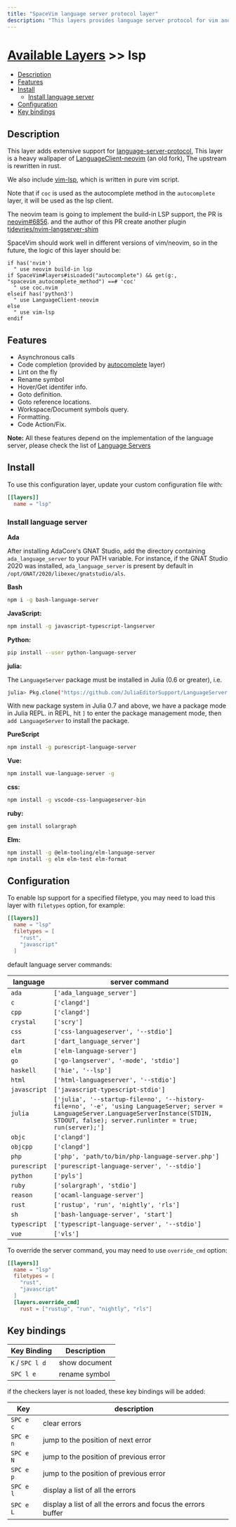 ```yaml
---
title: "SpaceVim language server protocol layer"
description: "This layers provides language server protocol for vim and neovim"
---
```


# [Available Layers](../) >> lsp

<!-- vim-markdown-toc GFM -->

- [Description](#description)
- [Features](#features)
- [Install](#install)
  - [Install language server](#install-language-server)
- [Configuration](#configuration)
- [Key bindings](#key-bindings)

<!-- vim-markdown-toc -->

## Description

This layer adds extensive support for [language-server-protocol](https://microsoft.github.io/language-server-protocol/),
This layer is a heavy wallpaper of [LanguageClient-neovim](https://github.com/SpaceVim/LanguageClient-neovim) (an old fork),
The upstream is rewritten in rust.

We also include [vim-lsp](https://github.com/prabirshrestha/vim-lsp), which is written in pure vim script.

Note that if `coc` is used as the autocomplete method in the `autocomplete` layer, it will be used as the lsp client.

The neovim team is going to implement the build-in LSP support, the
PR is [neovim#6856](https://github.com/neovim/neovim/pull/6856). and the author of this PR
create another plugin [tjdevries/nvim-langserver-shim](https://github.com/tjdevries/nvim-langserver-shim)

SpaceVim should work well in different versions of vim/neovim, so in the future, the logic of this layer should be:

```vim
if has('nvim')
  " use neovim build-in lsp
if SpaceVim#layers#isLoaded("autocomplete") && get(g:, "spacevim_autocomplete_method") ==# 'coc'
  " use coc.nvim
elseif has('python3')
  " use LanguageClient-neovim
else
  " use vim-lsp
endif
```

## Features

- Asynchronous calls
- Code completion (provided by [autocomplete](https://spacevim.org/layers/autocomplete/) layer)
- Lint on the fly
- Rename symbol
- Hover/Get identifer info.
- Goto definition.
- Goto reference locations.
- Workspace/Document symbols query.
- Formatting.
- Code Action/Fix.

**Note:** All these features depend on the implementation of the language server, please
check the list of [Language Servers](https://microsoft.github.io/language-server-protocol/implementors/servers/)

## Install

To use this configuration layer, update your custom configuration file with:

```toml
[[layers]]
  name = "lsp"
```

### Install language server

**Ada**

After installing AdaCore's GNAT Studio, add the directory containing `ada_language_server` to your PATH variable.
For instance, if the GNAT Studio 2020 was installed, `ada_language_server` is present by default in
`/opt/GNAT/2020/libexec/gnatstudio/als`.

**Bash**

```sh
npm i -g bash-language-server
```

**JavaScript:**

```sh
npm install -g javascript-typescript-langserver
```

**Python:**

```sh
pip install --user python-language-server
```

**julia:**

The `LanguageServer` package must be installed in Julia (0.6 or greater), i.e.

```sh
julia> Pkg.clone("https://github.com/JuliaEditorSupport/LanguageServer.jl")
```

With new package system in Julia 0.7 and above, we have a package mode in Julia REPL.
in REPL, hit `]` to enter the package management mode, then `add LanguageServer` to install the package.

**PureScript**

```sh
npm install -g purescript-language-server
```

**Vue:**

```sh
npm install vue-language-server -g
```

**css:**

```sh
npm install -g vscode-css-languageserver-bin
```

**ruby:**

```sh
gem install solargraph
```

**Elm:**

```sh
npm install -g @elm-tooling/elm-language-server
npm install -g elm elm-test elm-format
```

## Configuration

To enable lsp support for a specified filetype, you may need to load this layer with `filetypes` option, for example:

```toml
[[layers]]
  name = "lsp"
  filetypes = [
    "rust",
    "javascript"
  ]
```

default language server commands:

| language     | server command                                                                                                                                                                                   |
| ------------ | ------------------------------------------------------------------------------------------------------------------------------------------------------------------------------------------------ |
| `ada`        | `['ada_language_server']`                                                                                                                                                                        |
| `c`          | `['clangd']`                                                                                                                                                                                     |
| `cpp`        | `['clangd']`                                                                                                                                                                                     |
| `crystal`    | `['scry']`                                                                                                                                                                                       |
| `css`        | `['css-languageserver', '--stdio']`                                                                                                                                                              |
| `dart`       | `['dart_language_server']`                                                                                                                                                                       |
| `elm`        | `['elm-language-server']`                                                                                                                                                                        |
| `go`         | `['go-langserver', '-mode', 'stdio']`                                                                                                                                                            |
| `haskell`    | `['hie', '--lsp']`                                                                                                                                                                               |
| `html`       | `['html-languageserver', '--stdio']`                                                                                                                                                             |
| `javascript` | `['javascript-typescript-stdio']`                                                                                                                                                                |
| `julia`      | `['julia', '--startup-file=no', '--history-file=no', '-e', 'using LanguageServer; server = LanguageServer.LanguageServerInstance(STDIN, STDOUT, false); server.runlinter = true; run(server);']` |
| `objc`       | `['clangd']`                                                                                                                                                                                     |
| `objcpp`     | `['clangd']`                                                                                                                                                                                     |
| `php`        | `['php', 'path/to/bin/php-language-server.php']`                                                                                                                                                 |
| `purescript` | `['purescript-language-server', '--stdio']`                                                                                                                                                      |
| `python`     | `['pyls']`                                                                                                                                                                                       |
| `ruby`       | `['solargraph', 'stdio']`                                                                                                                                                                        |
| `reason`     | `['ocaml-language-server']`                                                                                                                                                                      |
| `rust`       | `['rustup', 'run', 'nightly', 'rls']`                                                                                                                                                            |
| `sh`         | `['bash-language-server', 'start']`                                                                                                                                                              |
| `typescript` | `['typescript-language-server', '--stdio']`                                                                                                                                                      |
| `vue`        | `['vls']`                                                                                                                                                                                        |

To override the server command, you may need to use `override_cmd` option:

```toml
[[layers]]
  name = "lsp"
  filetypes = [
    "rust",
    "javascript"
  ]
  [layers.override_cmd]
    rust = ["rustup", "run", "nightly", "rls"]
```

## Key bindings

| Key Binding     | Description   |
| --------------- | ------------- |
| `K` / `SPC l d` | show document |
| `SPC l e`       | rename symbol |

if the checkers layer is not loaded, these key bindings will be added:

| Key       | description                                                  |
| --------- | ------------------------------------------------------------ |
| `SPC e c` | clear errors                                                 |
| `SPC e n` | jump to the position of next error                           |
| `SPC e N` | jump to the position of previous error                       |
| `SPC e p` | jump to the position of previous error                       |
| `SPC e l` | display a list of all the errors                             |
| `SPC e L` | display a list of all the errors and focus the errors buffer |
